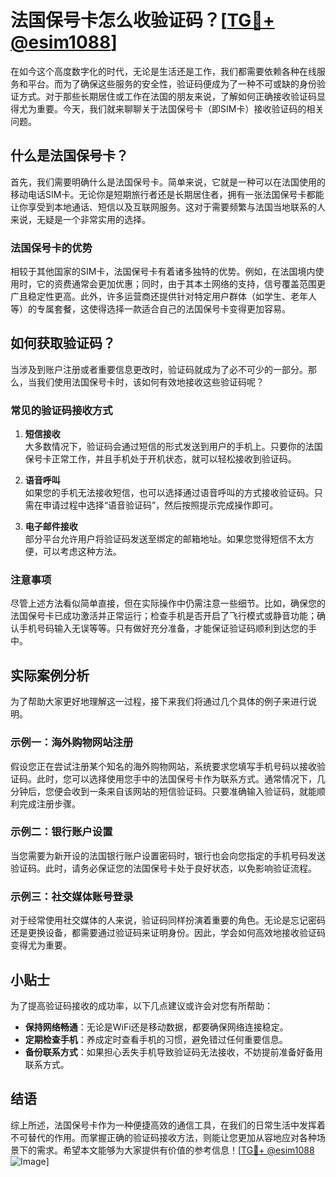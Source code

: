 # 法国保号卡怎么收验证码？[[TG💪+ @esim1088](https://t.me/s/esim1088)]

在如今这个高度数字化的时代，无论是生活还是工作，我们都需要依赖各种在线服务和平台。而为了确保这些服务的安全性，验证码便成为了一种不可或缺的身份验证方式。对于那些长期居住或工作在法国的朋友来说，了解如何正确接收验证码显得尤为重要。今天，我们就来聊聊关于法国保号卡（即SIM卡）接收验证码的相关问题。

## 什么是法国保号卡？

首先，我们需要明确什么是法国保号卡。简单来说，它就是一种可以在法国使用的移动电话SIM卡。无论你是短期旅行者还是长期居住者，拥有一张法国保号卡都能让你享受到本地通话、短信以及互联网服务。这对于需要频繁与法国当地联系的人来说，无疑是一个非常实用的选择。

### 法国保号卡的优势

相较于其他国家的SIM卡，法国保号卡有着诸多独特的优势。例如，在法国境内使用时，它的资费通常会更加优惠；同时，由于其本土网络的支持，信号覆盖范围更广且稳定性更高。此外，许多运营商还提供针对特定用户群体（如学生、老年人等）的专属套餐，这使得选择一款适合自己的法国保号卡变得更加容易。

## 如何获取验证码？

当涉及到账户注册或者重要信息更改时，验证码就成为了必不可少的一部分。那么，当我们使用法国保号卡时，该如何有效地接收这些验证码呢？

### 常见的验证码接收方式

1. **短信接收**  
   大多数情况下，验证码会通过短信的形式发送到用户的手机上。只要你的法国保号卡正常工作，并且手机处于开机状态，就可以轻松接收到验证码。

2. **语音呼叫**  
   如果您的手机无法接收短信，也可以选择通过语音呼叫的方式接收验证码。只需在申请过程中选择“语音验证码”，然后按照提示完成操作即可。

3. **电子邮件接收**  
   部分平台允许用户将验证码发送至绑定的邮箱地址。如果您觉得短信不太方便，可以考虑这种方法。

### 注意事项

尽管上述方法看似简单直接，但在实际操作中仍需注意一些细节。比如，确保您的法国保号卡已成功激活并正常运行；检查手机是否开启了飞行模式或静音功能；确认手机号码输入无误等等。只有做好充分准备，才能保证验证码顺利到达您的手中。

## 实际案例分析

为了帮助大家更好地理解这一过程，接下来我们将通过几个具体的例子来进行说明。

### 示例一：海外购物网站注册

假设您正在尝试注册某个知名的海外购物网站，系统要求您填写手机号码以接收验证码。此时，您可以选择使用您手中的法国保号卡作为联系方式。通常情况下，几分钟后，您便会收到一条来自该网站的短信验证码。只要准确输入验证码，就能顺利完成注册步骤。

### 示例二：银行账户设置

当您需要为新开设的法国银行账户设置密码时，银行也会向您指定的手机号码发送验证码。此时，请务必保证您的法国保号卡处于良好状态，以免影响验证流程。

### 示例三：社交媒体账号登录

对于经常使用社交媒体的人来说，验证码同样扮演着重要的角色。无论是忘记密码还是更换设备，都需要通过验证码来证明身份。因此，学会如何高效地接收验证码变得尤为重要。

## 小贴士

为了提高验证码接收的成功率，以下几点建议或许会对您有所帮助：

- **保持网络畅通**：无论是WiFi还是移动数据，都要确保网络连接稳定。
- **定期检查手机**：养成定时查看手机的习惯，避免错过任何重要信息。
- **备份联系方式**：如果担心丢失手机导致验证码无法接收，不妨提前准备好备用联系方式。

## 结语

综上所述，法国保号卡作为一种便捷高效的通信工具，在我们的日常生活中发挥着不可替代的作用。而掌握正确的验证码接收方法，则能让您更加从容地应对各种场景下的需求。希望本文能够为大家提供有价值的参考信息！[[TG💪+ @esim1088](https://t.me/s/esim1088) ![Image](https://i.postimg.cc/4NQfJmqS/Snipaste-2025-05-13-00-14-12.png)]